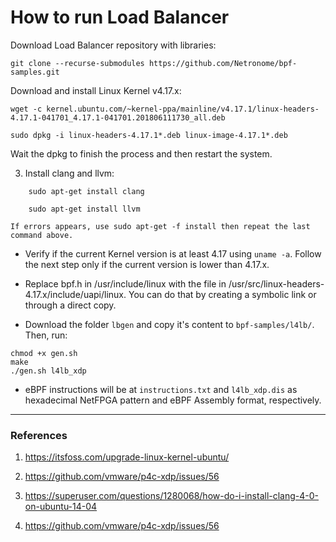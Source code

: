 # How to run Load Balancer

Download Load Balancer repository with libraries:
```
git clone --recurse-submodules https://github.com/Netronome/bpf-samples.git
```

Download and install Linux Kernel v4.17.x:
```
wget -c kernel.ubuntu.com/~kernel-ppa/mainline/v4.17.1/linux-headers-4.17.1-041701_4.17.1-041701.201806111730_all.deb

sudo dpkg -i linux-headers-4.17.1*.deb linux-image-4.17.1*.deb
```
Wait the dpkg to finish the process and then restart the system.

3. Install clang and llvm:
```
	sudo apt-get install clang
	
	sudo apt-get install llvm
```

	If errors appears, use sudo apt-get -f install then repeat the last command above.

* Verify if the current Kernel version is at least 4.17 using `uname -a`. Follow the next step only if the current version is lower than 4.17.x.

* Replace bpf.h in /usr/include/linux with the file in /usr/src/linux-headers-4.17.x/include/uapi/linux. You can do that by creating a symbolic link or through a direct copy.

* Download the folder `lbgen` and copy it's content to `bpf-samples/l4lb/`. Then, run:

```
chmod +x gen.sh
make
./gen.sh l4lb_xdp
```
* eBPF instructions will be at `instructions.txt` and `l4lb_xdp.dis` as hexadecimal NetFPGA pattern and eBPF Assembly format, respectively.

------------------------------------------------------------------------------------------------------------
### References

1. https://itsfoss.com/upgrade-linux-kernel-ubuntu/

4. https://github.com/vmware/p4c-xdp/issues/56

2. https://superuser.com/questions/1280068/how-do-i-install-clang-4-0-on-ubuntu-14-04

3. https://github.com/vmware/p4c-xdp/issues/56
